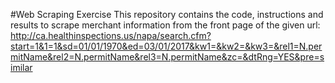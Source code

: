 #Web Scraping Exercise
This repository contains the code, instructions and results to scrape merchant information
from the front page of the given url: http://ca.healthinspections.us/napa/search.cfm?start=1&1=1&sd=01/01/1970&ed=03/01/2017&kw1=&kw2=&kw3=&rel1=N.permitName&rel2=N.permitName&rel3=N.permitName&zc=&dtRng=YES&pre=similar